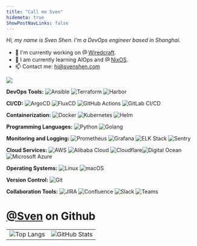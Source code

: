 ```yaml
---
title: "Call me Sven"
hidemeta: true
ShowPostNavLinks: false
---
```

<!-- [![Typing SVG](https://readme-typing-svg.demolab.com?font=Fira+Code&size=26&duration=2000&pause=3000&color=31F777&background=FF35A300&width=435&lines=Hello+World%2C+I'm+Sven!;Welcome+to+my+environment+%3AD)](https://git.io/typing-svg) -->

<p>
  <i>
  Hi, my name is Sven Shen. I'm a DevOps engineer based in Shanghai.
  </i>
</p>
<ul>
  <li> 🔭 I'm currently working on <a href="https://github.com/Wiredcraft"><img src="https://avatars.githubusercontent.com/u/496772?s=64&amp;v=4" alt="@Wiredcraft" size="16" height="16" width="16" data-view-component="true" class="avatar">Wiredcraft</a>.</li>
  <li>🌱 I am currently learning AIOps and <a href="https://nixos.org/"><img itemprop="image" class="avatar flex-shrink-0 mb-3 mr-3 mb-md-0 mr-md-4" src="https://avatars.githubusercontent.com/u/487568?s=200&amp;v=4" width="16" height="16" alt="@NixOS">NixOS</a>.</li>
  <li>📫 Contact me: <a href="mailto:hi@svenshen.com">hi@svenshen.com</a></li>
</ul>



<img src="https://img.shields.io/badge/Technologies%20and%20Tools-8A2BE2">

**DevOps Tools:** ![Ansible](https://img.shields.io/badge/-Ansible-EE0000?style=flat-square&logo=ansible&logoColor=white) ![Terraform](https://img.shields.io/badge/-Terraform-7B42BC?style=flat-square&logo=terraform&logoColor=white) ![Harbor](https://img.shields.io/badge/-Harbor-3E8EDE?style=flat-square&logo=harbor&logoColor=white) 

**CI/CD:** ![ArgoCD](https://img.shields.io/badge/-ArgoCD-0E6F69?style=flat-square&logo=argocd&logoColor=white) ![FluxCD](https://img.shields.io/badge/-FluxCD-00BFFF?style=flat-square&logo=flux&logoColor=white) ![GitHub Actions](https://img.shields.io/badge/-GitHub%20Actions-2088FF?style=flat-square&logo=githubactions&logoColor=white) ![GitLab CI/CD](https://img.shields.io/badge/-GitLab%20CI/CD-FCA121?style=flat-square&logo=gitlab&logoColor=white)

**Containerization:** ![Docker](https://img.shields.io/badge/-Docker-2496ED?style=flat-square&logo=Docker&logoColor=white) ![Kubernetes](https://img.shields.io/badge/-Kubernetes-326CE5?style=flat-square&logo=Kubernetes&logoColor=white) ![Helm](https://img.shields.io/badge/-Helm-0F1689?style=flat-square&logo=helm&logoColor=white)

**Programming Languages:** ![Python](https://img.shields.io/badge/-Python-3776AB?style=flat-square&logo=Python&logoColor=white) ![Golang](https://img.shields.io/badge/-Golang-00ADD8?style=flat-square&logo=go&logoColor=white)

**Monitoring and Logging:** ![Prometheus](https://img.shields.io/badge/-Prometheus-E6522C?style=flat-square&logo=prometheus&logoColor=white) ![Grafana](https://img.shields.io/badge/-Grafana-F46800?style=flat-square&logo=grafana&logoColor=white) ![ELK Stack](https://img.shields.io/badge/-ELK%20Stack-005571?style=flat-square&logo=elasticsearch&logoColor=white) ![Sentry](https://img.shields.io/badge/-Sentry-362D59?style=flat-square&logo=sentry&logoColor=white)

**Cloud Services:** ![AWS](https://img.shields.io/badge/AWS-%23FF9900.svg?logo=amazon-web-services&logoColor=white)  ![Alibaba Cloud](https://img.shields.io/badge/-Alibaba%20Cloud-FF3C00?style=flat-square&logo=alibabacloud&logoColor=white) ![Cloudflare](https://img.shields.io/badge/Cloudflare-F38020?logo=Cloudflare&logoColor=white)![Digital Ocean](https://img.shields.io/badge/-Digital%20Ocean-007ADC?style=flat-square&logo=digitalocean&logoColor=white)![Microsoft Azure](https://custom-icon-badges.demolab.com/badge/Microsoft%20Azure-0089D6?logo=msazure&logoColor=white)

**Operating Systems:** ![Linux](https://img.shields.io/badge/-Linux-FCC624?style=flat-square&logo=linux&logoColor=black) ![macOS](https://img.shields.io/badge/macOS-000000?logo=apple&logoColor=F0F0F0)

**Version Control:** ![Git](https://img.shields.io/badge/-Git-F05032?style=flat-square&logo=git&logoColor=white)

**Collaboration Tools:** ![JIRA](https://img.shields.io/badge/-JIRA-0052CC?style=flat-square&logo=jira&logoColor=white) ![Confluence](https://img.shields.io/badge/-Confluence-172B4D?style=flat-square&logo=confluence&logoColor=white) ![Slack](https://img.shields.io/badge/-Slack-4A154B?style=flat-square&logo=slack&logoColor=white) ![Teams](https://img.shields.io/badge/-Teams-6264A7?style=flat-square&logo=msteams&logoColor=white)





# [@Sven](https://github.com/sven0219) on Github 
<table>
  <tr>
    <td><img src="https://github-readme-stats.vercel.app/api/top-langs/?username=sven0219&layout=compact&theme=tokyonight" alt="Top Langs" /></td>
    <td><img src="https://github-readme-stats.vercel.app/api?username=sven0219&show_icons=true&theme=tokyonight" alt="GitHub Stats" /></td>
  </tr>
</table>


